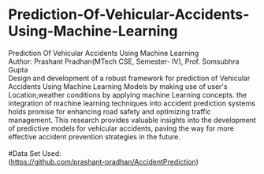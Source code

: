 # Prediction-Of-Vehicular-Accidents-Using-Machine-Learning
Prediction Of Vehicular Accidents Using Machine Learning
<br>
Author: Prashant Pradhan(MTech CSE, Semester- IV), Prof. Somsubhra Gupta
<br>
Design and development of a robust framework for prediction of Vehicular Accidents Using Machine Learning Models by making  use of  user's Location,weather conditions by applying machine Learning concepts.
the integration of machine learning techniques into accident prediction systems  holds promise for enhancing road safety and optimizing traffic management. This research  provides valuable insights into the development of predictive models for vehicular accidents,  paving the way for more effective accident prevention strategies in the future.
<br> <br>
#Data Set Used: <br>
(https://github.com/prashant-pradhan/AccidentPrediction)
